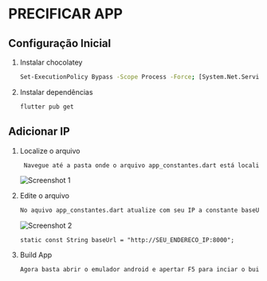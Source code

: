 # PRECIFICAR APP

## Configuração Inicial

1. Instalar chocolatey
    ```bash
    Set-ExecutionPolicy Bypass -Scope Process -Force; [System.Net.ServicePointManager]::SecurityProtocol = [System.Net.ServicePointManager]::SecurityProtocol -bor 3072; iex ((New-Object System.Net.WebClient).DownloadString('https://community.chocolatey.org/install.ps1'))
    ```

1. Instalar dependências
    ```bash
    flutter pub get
    ```

## Adicionar IP

1. Localize o arquivo
   ```bash
    Navegue até a pasta onde o arquivo app_constantes.dart está localizado.
    ```

    ![Screenshot 1](screenshot/const.png)

2. Edite o arquivo
    ```bash
    No aquivo app_constantes.dart atualize com seu IP a constante baseUrl.
    ```

    ![Screenshot 2](screenshot/ip.png)

    ```http
    static const String baseUrl = "http://SEU_ENDERECO_IP:8000";
    ```

3. Build App
     ```bash
    Agora basta abrir o emulador android e apertar F5 para inciar o build.
    ```